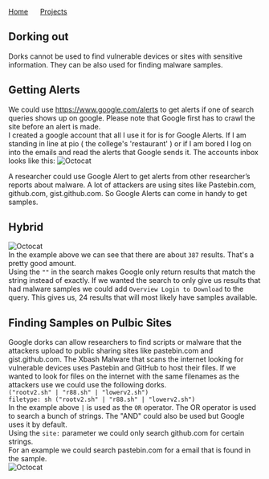 <a href="https://michael-meade.github.io/" style='margin-right:20px'>Home</a>
<a href="https://michael-meade.github.io/Projects" style='margin-right:20px'>Projects</a>
## Dorking out
Dorks cannot be used to find vulnerable devices or sites with sensitive information. They can be also used for finding malware samples. 
<br>
## Getting Alerts
We could use https://www.google.com/alerts to get alerts if one of search queries shows up on google. Please note that Google first has to crawl the site before an alert is made.<br>
I created a google account that all I use it for is for Google Alerts. If I am standing in line at pio ( the college's 'restaurant' ) or if I am bored I log on into the emails and read the alerts that Google sends it. The accounts inbox looks like this: 
![Octocat](https://i.imgur.com/1BIxuMG.png=100x20)<br>

A researcher could use Google Alert to get alerts from other researcher’s reports about malware. A lot of attackers are using sites like Pastebin.com, github.com, gist.github.com. So Google Alerts can come in handy to get samples. 
<br>
## Hybrid 
![Octocat](https://i.imgur.com/nYbFSup.png=100x20)<br>
In the example above we can see that there are about ```387``` results. That's a pretty good amount. <br>
Using the ```""``` in the search makes Google only return results that match the string instead of exactly. If we wanted the search to only give us results that had malware samples we could add ```Overview Login to Download``` to the query. This gives us, 24 results that will most likely have samples available. 
<br>

## Finding Samples on Pulbic Sites
Google dorks can allow researchers to find scripts or malware that the attackers upload to public sharing sites like pastebin.com and gist.github.com. The Xbash Malware that scans the internet looking for vulnerable devices uses Pastebin and GitHub to host their files. If we wanted to look for files on the internet with the same filenames as the attackers use we could use the following dorks. <br>
```("rootv2.sh" | "r88.sh" | "lowerv2.sh") ``` <br>
```filetype: sh ("rootv2.sh" | "r88.sh" | "lowerv2.sh") ``` <br>
In the example above ```|``` is used as the ```OR``` operator. The OR operator is used to search a bunch of strings. The "AND" could also  be used but Google uses it by default. <br>
Using the ```site:``` parameter we could only search github.com for certain strings. <br> 
For an example we could search pastebin.com for a email that is found in the sample. <br>
![Octocat](https://i.imgur.com/sN30kiv.png=100x20)<br>
